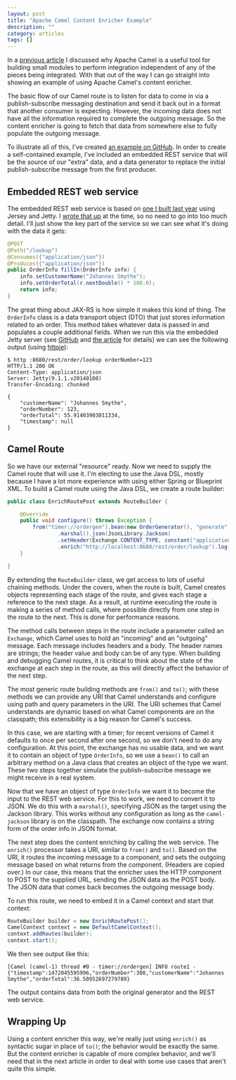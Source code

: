 ```yaml
---
layout: post
title: "Apache Camel Content Enricher Example"
description: ""
category: articles
tags: []
---
```


In a [previous article][1] I discussed why Apache Camel is a useful
tool for building small modules to perform integration independent
of any of the pieces being integrated. With that out of the way
I can go straight into showing an example of using Apache Camel's
content enricher. 

[1]:https://dzone.com/articles/apache-camel-content-enricher

The basic flow of our Camel route is to listen for data to come in via a
publish-subscribe messaging destination and send it back out in a
format that another consumer is expecting. However, the incoming data
does not have all the information required to complete the outgoing
message. So the content enricher is going to fetch that data from somewhere
else to fully populate the outgoing message.

To illustrate all of this, I've created [an example on GitHub][2]. In
order to create a self-contained example, I've included an embedded REST
service that will be the source of our "extra" data, and a data generator
to replace the initial publish-subscribe message from the first producer.

[2]:https://github.com/AlanHohn/java-intro-course/tree/master/src/main/java/org/anvard/introtojava/camel

## Embedded REST web service

The embedded REST web service is based on [one I built last year][3] using
Jersey and Jetty. I [wrote that up][4] at the time, so no need to go into
too much detail. I'll just show the key part of the service so we can see
what it's doing with the data it gets:

```java
@POST
@Path("/lookup")
@Consumes({"application/json"})
@Produces({"application/json"})
public OrderInfo fillIn(OrderInfo info) {
    info.setCustomerName("Johannes Smythe");
    info.setOrderTotal(r.nextDouble() * 100.0);
    return info;
}
```

The great thing about JAX-RS is how simple it makes this kind of thing. The
`OrderInfo` class is a data transport object (DTO) that just stores information
related to an order. This method takes whatever data is passed in and populates
a couple additional fields. When we run this via the embedded Jetty server (see
[GitHub][2] and [the article][4] for details) we can see the following output
(using [httpie][]):

```plain
$ http :8680/rest/order/lookup orderNumber=123
HTTP/1.1 200 OK
Content-Type: application/json
Server: Jetty(9.1.1.v20140108)
Transfer-Encoding: chunked

{
    "customerName": "Johannes Smythe",
    "orderNumber": 123,
    "orderTotal": 55.91403903011334,
    "timestamp": null
}
```

[3]:https://github.com/AlanHohn/jaxrs
[4]:https://dzone.com/articles/standalone-java-application-with-jersey-and-jetty
[httpie]:https://github.com/jkbrzt/httpie

## Camel Route

So we have our external "resource" ready. Now we need to supply the Camel
route that will use it. I'm electing to use the Java DSL, mostly because I have
a lot more experience with using either Spring or Blueprint XML. To build a Camel
route using the Java DSL, we create a route builder:

```java
public class EnrichRoutePost extends RouteBuilder {

    @Override
    public void configure() throws Exception {
        from("timer://ordergen").bean(new OrderGenerator(), "generate")
                .marshal().json(JsonLibrary.Jackson)
                .setHeader(Exchange.CONTENT_TYPE, constant("application/json"))
                .enrich("http://localhost:8680/rest/order/lookup").log("${body}");
    }

}
```

By extending the `RouteBuilder` class, we get access to lots of useful chaining
methods. Under the covers, when the route is built, Camel creates objects representing
each stage of the route, and gives each stage a reference to the next stage. As a result,
at runtime executing the route is making a series of method calls, where possible
directly from one step in the route to the next. This is done for performance reasons.

The method calls between steps in the route include a parameter called an
`Exchange`, which Camel uses to hold an "incoming" and an "outgoing" message.
Each message includes headers and a body. The header names are strings; the
header value and body can be of any type. When building and debugging Camel
routes, it is critical to think about the state of the exchange at each step
in the route, as this will directly affect the behavior of the next step.

The most generic route building methods are `from()` and `to()`; with these
methods we can provide any URI that Camel understands and configure using path
and query parameters in the URI. The URI schemes that Camel understands are
dynamic based on what Camel components are on the classpath; this extensibility
is a big reason for Camel's success.

In this case, we are starting with a timer; for recent versions of Camel it defaults to
once per second after one second, so we don't need to do any configuration. At this
point, the exchange has no usable data, and we want it to contain an object of type
`OrderInfo`, so we use a `bean()` to call an arbitrary method on a Java class that
creates an object of the type we want. These two steps together simulate the 
publish-subscribe message we might receive in a real system.

Now that we have an object of type `OrderInfo` we want it to become the input to the
REST web service. For this to work, we need to convert it to JSON. We do this with
a `marshal()`, specifying JSON as the target using the Jackson library. This works
without any configuration as long as the `camel-jackson` library is on the classpath.
The exchange now contains a string form of the order info in JSON format.

The next step does the content enriching by calling the web service. The `enrich()`
processor takes a URI, similar to `from()` and `to()`. Based on the URI, it routes
the incoming message to a component, and sets the outgoing message based on what
returns from the component. (Headers are copied over.) In our case, this means that
the enricher uses the HTTP component to POST to the supplied URL, sending the JSON
data as the POST body. The JSON data that comes back becomes the outgoing message
body.

To run this route, we need to embed it in a Camel context and start that context:

```java
RouteBuilder builder = new EnrichRoutePost();
CamelContext context = new DefaultCamelContext();
context.addRoutes(builder);
context.start();
```

We then see output like this:

```plain
[Camel (camel-1) thread #0 - timer://ordergen] INFO route1 - {"timestamp":1472045595996,"orderNumber":308,"customerName":"Johannes Smythe","orderTotal":36.50952697279789}
```

The output contains data from both the original generator and the REST web service.

## Wrapping Up

Using a content enricher this way, we're really just using `enrich()` as syntactic sugar
in place of `to()`; the behavior would be exactly the same. But the content enricher is
capable of more complex behavior, and we'll need that in the next article in order to
deal with some use cases that aren't quite this simple.

